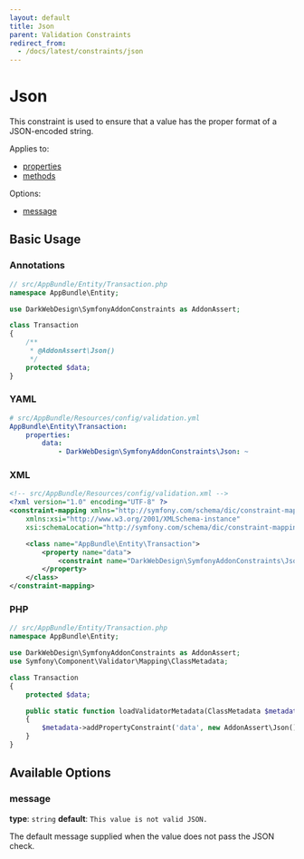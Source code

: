 ```yaml
---
layout: default
title: Json
parent: Validation Constraints
redirect_from:
  - /docs/latest/constraints/json
---
```


# Json

This constraint is used to ensure that a value has the proper format of a JSON-encoded string.

Applies to:

* [properties](http://symfony.com/doc/5.1/validation.html#properties)
* [methods](http://symfony.com/doc/5.1/validation.html#getters)

Options:

* [message](#message)

## Basic Usage

### Annotations

```php
// src/AppBundle/Entity/Transaction.php
namespace AppBundle\Entity;

use DarkWebDesign\SymfonyAddonConstraints as AddonAssert;

class Transaction
{
    /**
     * @AddonAssert\Json()
     */
    protected $data;
}
```

### YAML

```yaml
# src/AppBundle/Resources/config/validation.yml
AppBundle\Entity\Transaction:
    properties:
        data:
            - DarkWebDesign\SymfonyAddonConstraints\Json: ~
```

### XML

```xml
<!-- src/AppBundle/Resources/config/validation.xml -->
<?xml version="1.0" encoding="UTF-8" ?>
<constraint-mapping xmlns="http://symfony.com/schema/dic/constraint-mapping"
    xmlns:xsi="http://www.w3.org/2001/XMLSchema-instance"
    xsi:schemaLocation="http://symfony.com/schema/dic/constraint-mapping http://symfony.com/schema/dic/constraint-mapping/constraint-mapping-1.0.xsd">

    <class name="AppBundle\Entity\Transaction">
        <property name="data">
            <constraint name="DarkWebDesign\SymfonyAddonConstraints\Json" />
        </property>
    </class>
</constraint-mapping>
```

### PHP

```php
// src/AppBundle/Entity/Transaction.php
namespace AppBundle\Entity;

use DarkWebDesign\SymfonyAddonConstraints as AddonAssert;
use Symfony\Component\Validator\Mapping\ClassMetadata;

class Transaction
{
    protected $data;

    public static function loadValidatorMetadata(ClassMetadata $metadata)
    {
        $metadata->addPropertyConstraint('data', new AddonAssert\Json());
    }
}
```

## Available Options

### message

**type**: `string` **default**: `This value is not valid JSON.`

The default message supplied when the value does not pass the JSON check.
